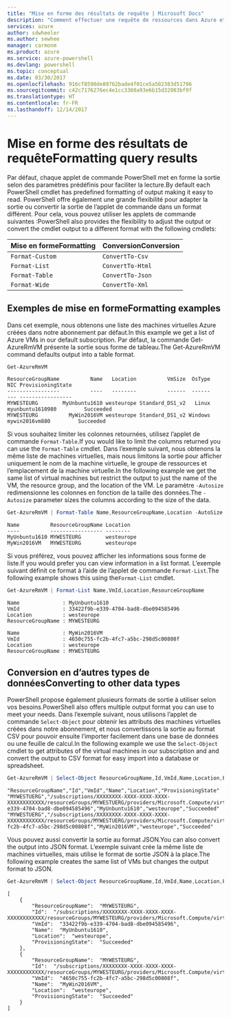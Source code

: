 ```yaml
---
title: "Mise en forme des résultats de requête | Microsoft Docs"
description: "Comment effectuer une requête de ressources dans Azure et mettre en forme les résultats."
services: azure
author: sdwheeler
ms.author: sewhee
manager: carmonm
ms.product: azure
ms.service: azure-powershell
ms.devlang: powershell
ms.topic: conceptual
ms.date: 03/30/2017
ms.openlocfilehash: 916cf8590de89762bade4f01ce5a502383d51796
ms.sourcegitcommit: c42c7176276ec4e1cc3360a93e6b15d32083bf9f
ms.translationtype: HT
ms.contentlocale: fr-FR
ms.lasthandoff: 12/14/2017
---
```

# <a name="formatting-query-results"></a><span data-ttu-id="2cfe2-103">Mise en forme des résultats de requête</span><span class="sxs-lookup"><span data-stu-id="2cfe2-103">Formatting query results</span></span>

<span data-ttu-id="2cfe2-104">Par défaut, chaque applet de commande PowerShell met en forme la sortie selon des paramètres prédéfinis pour faciliter la lecture.</span><span class="sxs-lookup"><span data-stu-id="2cfe2-104">By default each PowerShell cmdlet has predefined formatting of output making it easy to read.</span></span>  <span data-ttu-id="2cfe2-105">PowerShell offre également une grande flexibilité pour adapter la sortie ou convertir la sortie de l’applet de commande dans un format différent. Pour cela, vous pouvez utiliser les applets de commande suivantes :</span><span class="sxs-lookup"><span data-stu-id="2cfe2-105">PowerShell also provides the flexibility to adjust the output or convert the cmdlet output to a different format with the following cmdlets:</span></span>

| <span data-ttu-id="2cfe2-106">Mise en forme</span><span class="sxs-lookup"><span data-stu-id="2cfe2-106">Formatting</span></span>      | <span data-ttu-id="2cfe2-107">Conversion</span><span class="sxs-lookup"><span data-stu-id="2cfe2-107">Conversion</span></span>       |
|-----------------|------------------|
| `Format-Custom` | `ConvertTo-Csv`  |
| `Format-List`   | `ConvertTo-Html` |
| `Format-Table`  | `ConvertTo-Json` |
| `Format-Wide`   | `ConvertTo-Xml`  |

## <a name="formatting-examples"></a><span data-ttu-id="2cfe2-108">Exemples de mise en forme</span><span class="sxs-lookup"><span data-stu-id="2cfe2-108">Formatting examples</span></span>

<span data-ttu-id="2cfe2-109">Dans cet exemple, nous obtenons une liste des machines virtuelles Azure créées dans notre abonnement par défaut.</span><span class="sxs-lookup"><span data-stu-id="2cfe2-109">In this example we get a list of Azure VMs in our default subscription.</span></span>  <span data-ttu-id="2cfe2-110">Par défaut, la commande Get-AzureRmVM présente la sortie sous forme de tableau.</span><span class="sxs-lookup"><span data-stu-id="2cfe2-110">The Get-AzureRmVM command defaults output into a table format.</span></span>

```powershell
Get-AzureRmVM
```

```
ResourceGroupName          Name   Location          VmSize  OsType              NIC ProvisioningState
-----------------          ----   --------          ------  ------              --- -----------------
MYWESTEURG        MyUnbuntu1610 westeurope Standard_DS1_v2   Linux myunbuntu1610980         Succeeded
MYWESTEURG          MyWin2016VM westeurope Standard_DS1_v2 Windows   mywin2016vm880         Succeeded
```

<span data-ttu-id="2cfe2-111">Si vous souhaitez limiter les colonnes retournées, utilisez l’applet de commande `Format-Table`.</span><span class="sxs-lookup"><span data-stu-id="2cfe2-111">If you would like to limit the columns returned you can use the `Format-Table` cmdlet.</span></span> <span data-ttu-id="2cfe2-112">Dans l’exemple suivant, nous obtenons la même liste de machines virtuelles, mais nous limitons la sortie pour afficher uniquement le nom de la machine virtuelle, le groupe de ressources et l’emplacement de la machine virtuelle.</span><span class="sxs-lookup"><span data-stu-id="2cfe2-112">In the following example we get the same list of virtual machines but restrict the output to just the name of the VM, the resource group, and the location of the VM.</span></span>  <span data-ttu-id="2cfe2-113">Le paramètre `-Autosize` redimensionne les colonnes en fonction de la taille des données.</span><span class="sxs-lookup"><span data-stu-id="2cfe2-113">The `-Autosize` parameter sizes the columns according to the size of the data.</span></span>

```powershell
Get-AzureRmVM | Format-Table Name,ResourceGroupName,Location -AutoSize
```

```
Name          ResourceGroupName Location
----          ----------------- --------
MyUnbuntu1610 MYWESTEURG        westeurope
MyWin2016VM   MYWESTEURG        westeurope
```

<span data-ttu-id="2cfe2-114">Si vous préférez, vous pouvez afficher les informations sous forme de liste.</span><span class="sxs-lookup"><span data-stu-id="2cfe2-114">If you would prefer you can view information in a list format.</span></span> <span data-ttu-id="2cfe2-115">L’exemple suivant définit ce format à l’aide de l’applet de commande `Format-List`.</span><span class="sxs-lookup"><span data-stu-id="2cfe2-115">The following example shows this using the`Format-List` cmdlet.</span></span>

```powershell
Get-AzureRmVM | Format-List Name,VmId,Location,ResourceGroupName
```

```
Name              : MyUnbuntu1610
VmId              : 33422f9b-e339-4704-bad8-dbe094585496
Location          : westeurope
ResourceGroupName : MYWESTEURG

Name              : MyWin2016VM
VmId              : 4650c755-fc2b-4fc7-a5bc-298d5c00808f
Location          : westeurope
ResourceGroupName : MYWESTEURG
```

## <a name="converting-to-other-data-types"></a><span data-ttu-id="2cfe2-116">Conversion en d’autres types de données</span><span class="sxs-lookup"><span data-stu-id="2cfe2-116">Converting to other data types</span></span>

<span data-ttu-id="2cfe2-117">PowerShell propose également plusieurs formats de sortie à utiliser selon vos besoins.</span><span class="sxs-lookup"><span data-stu-id="2cfe2-117">PowerShell also offers multiple output format you can use to meet your needs.</span></span>  <span data-ttu-id="2cfe2-118">Dans l’exemple suivant, nous utilisons l’applet de commande `Select-Object` pour obtenir les attributs des machines virtuelles créées dans notre abonnement, et nous convertissons la sortie au format CSV pour pouvoir ensuite l’importer facilement dans une base de données ou une feuille de calcul.</span><span class="sxs-lookup"><span data-stu-id="2cfe2-118">In the following example we use the `Select-Object` cmdlet to get attributes of the virtual machines in our subscription and and convert the output to CSV format for easy import into a database or spreadsheet.</span></span>

```powershell
Get-AzureRmVM | Select-Object ResourceGroupName,Id,VmId,Name,Location,ProvisioningState | ConvertTo-Csv -NoTypeInformation
```

```
"ResourceGroupName","Id","VmId","Name","Location","ProvisioningState"
"MYWESTUERG","/subscriptions/XXXXXXXX-XXXX-XXXX-XXXX-XXXXXXXXXXXX/resourceGroups/MYWESTUERG/providers/Microsoft.Compute/virtualMachines/MyUnbuntu1610","33422f9b-e339-4704-bad8-dbe094585496","MyUnbuntu1610","westeurope","Succeeded"
"MYWESTUERG","/subscriptions/XXXXXXXX-XXXX-XXXX-XXXX-XXXXXXXXXXXX/resourceGroups/MYWESTUERG/providers/Microsoft.Compute/virtualMachines/MyWin2016VM","4650c755-fc2b-4fc7-a5bc-298d5c00808f","MyWin2016VM","westeurope","Succeeded"
```

<span data-ttu-id="2cfe2-119">Vous pouvez aussi convertir la sortie au format JSON.</span><span class="sxs-lookup"><span data-stu-id="2cfe2-119">You can also convert the output into JSON format.</span></span>  <span data-ttu-id="2cfe2-120">L’exemple suivant crée la même liste de machines virtuelles, mais utilise le format de sortie JSON à la place.</span><span class="sxs-lookup"><span data-stu-id="2cfe2-120">The following example creates the same list of VMs but changes the output format to JSON.</span></span>

```powershell
Get-AzureRmVM | Select-Object ResourceGroupName,Id,VmId,Name,Location,ProvisioningState | ConvertTo-Json
```

```
[
    {
        "ResourceGroupName":  "MYWESTEURG",
        "Id":  "/subscriptions/XXXXXXXX-XXXX-XXXX-XXXX-XXXXXXXXXXXX/resourceGroups/MYWESTEURG/providers/Microsoft.Compute/virtualMachines/MyUnbuntu1610",
        "VmId":  "33422f9b-e339-4704-bad8-dbe094585496",
        "Name":  "MyUnbuntu1610",
        "Location":  "westeurope",
        "ProvisioningState":  "Succeeded"
    },
    {
        "ResourceGroupName":  "MYWESTEURG",
        "Id":  "/subscriptions/XXXXXXXX-XXXX-XXXX-XXXX-XXXXXXXXXXXX/resourceGroups/MYWESTEURG/providers/Microsoft.Compute/virtualMachines/MyWin2016VM",
        "VmId":  "4650c755-fc2b-4fc7-a5bc-298d5c00808f",
        "Name":  "MyWin2016VM",
        "Location":  "westeurope",
        "ProvisioningState":  "Succeeded"
    }
]
```
